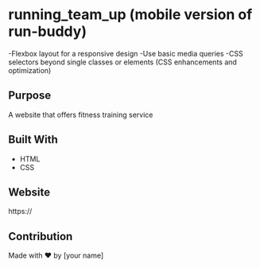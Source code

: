 # running_team_up (mobile version of run-buddy)

-Flexbox layout for a responsive design
-Use basic media queries
-CSS selectors beyond single classes or elements
(CSS enhancements and optimization)

## Purpose

A website that offers fitness training service

## Built With

- HTML
- CSS

## Website

https://

## Contribution

Made with ❤️ by [your name]
